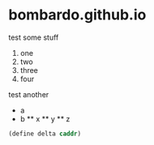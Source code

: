 # bombardo.github.io

test some stuff

1. one
2. two
3. three
3. four

test another

* a
* b
** x
** y
** z

```lisp
(define delta caddr)
```
